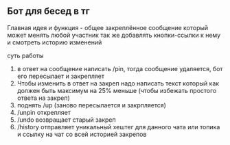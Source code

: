 ## Бот для бесед в тг
Главная идея и функция - общее закреплённое сообщение который может менять любой участник
так же добавлять кнопки-ссылки к нему и смотреть историю изменений


суть работы

1. в ответ на сообщение написать /pin, тогда сообщение удаляется, бот его пересылает и закрепляет
2. Чтобы изменить в ответ на закреп надо написать текст который как должен быть максимум на 25% меньше (чтобы избежать простого ответа на закреп)
3. поднять /up (заново пересылается и закрпляется)
4. /unpin открепляет
5. /undo возвращает старый закреп
6. /history отправляет уникальный хештег для данного чата или топика и ссылку на чат со всей историей закрепов

